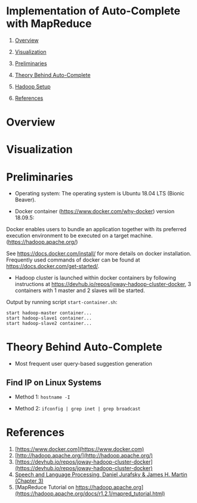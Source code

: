 # Implementation of Auto-Complete with MapReduce 

1. [Overview](#overview)

1. [Visualization](#visualization)

1. [Preliminaries](#preliminaries)


1. [Theory Behind Auto-Complete](#theory-behind-auto-complete)

1. [Hadoop Setup](#hadoop-setup)

1. [References](#references)


# Overview 

# Visualization 

# Preliminaries

* Operating system: The operating system is Ubuntu 18.04 LTS (Bionic Beaver).


* Docker container (<https://www.docker.com/why-docker>) version 18.09.5:

Docker enables users to bundle an application together with its preferred execution environment to be executed on a target machine. (<https://hadoop.apache.org/>)

See <https://docs.docker.com/install/> for more details on docker installation. Frequently used commands of docker can be found at <https://docs.docker.com/get-started/>.


* Hadoop cluster is launched within docker containers by following instructions at <https://devhub.io/repos/joway-hadoop-cluster-docker>, 3 containers with 1 master and 2 slaves will be started.

Output by running script `start-container.sh`:

```
start hadoop-master container...
start hadoop-slave1 container...
start hadoop-slave2 container...
```

# Theory Behind Auto-Complete 

* Most frequent user query-based suggestion generation


## Find IP on Linux Systems

* Method 1: `hostname -I`

* Method 2: `ifconfig | grep inet | grep broadcast`


# References 

1. [https://www.docker.com](https://www.docker.com)
2. [http://hadoop.apache.org/](http://hadoop.apache.org/)
3. [https://devhub.io/repos/joway-hadoop-cluster-docker](https://devhub.io/repos/joway-hadoop-cluster-docker)
4. [Speech and Language Processing, Daniel Jurafsky \& James H. Martin (Chapter 3)](https://web.stanford.edu/~jurafsky/slp3/3.pdf)
5. [MapReduce Tutorial on https://hadoop.apache.org](https://hadoop.apache.org/docs/r1.2.1/mapred_tutorial.html)
